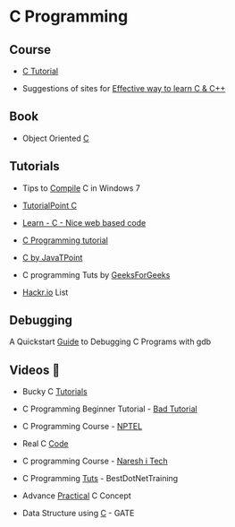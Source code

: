 # C Programming 

## Course
* [C Tutorial](http://www.learnvern.com/course/c-tutorials/)

* Suggestions of sites for [Effective way to learn C & C++](https://www.toptal.com/c/the-ultimate-list-of-resources-to-learn-c-and-c-plus-plus)

## Book
* Object Oriented [C](https://www.cs.rit.edu/~ats/books/ooc.pdf)


## Tutorials
* Tips to [Compile](https://msdn.microsoft.com/en-us/library/bb384838.aspx) C in Windows 7

* [TutorialPoint C](https://www.tutorialspoint.com/cprogramming/)
* [Learn - C - Nice web based code](http://www.learn-c.org/)
* [C Programming tutorial](https://www.cprogramming.com/tutorial/c-tutorial.html)
* [C by JavaTPoint](https://www.javatpoint.com/c-programming-language-tutorial)
* C programming Tuts by [GeeksForGeeks](https://www.geeksforgeeks.org/c/)

* [Hackr.io](https://hackr.io/tutorials/learn-c) List


## Debugging
A Quickstart [Guide](http://teaching.csse.uwa.edu.au/units/CITS2230/resources/gdb-intro.html) to Debugging C Programs with gdb

## Videos :movie_camera:
* Bucky C [Tutorials]()
* C Programming Beginner Tutorial - [Bad Tutorial](https://www.youtube.com/playlist?list=PL_RGaFnxSHWoGzOXqtKeM71OLpvZbuU0P)
* C Programming Course - [NPTEL](https://www.youtube.com/playlist?list=PL2UlrhJ_JwyAbzTamaGN7XvEuqTKnTm_f)
* Real C [Code](https://www.youtube.com/playlist?list=PLNBn-XtJAtdmYHPEPCCg7a8suxC_9GpMa)
* C programming Course - [Naresh i Tech](https://www.youtube.com/playlist?list=PLVlQHNRLflP8IGz6OXwlV_lgHgc72aXlh)

* C Programming [Tuts](https://www.youtube.com/playlist?list=PLo80fWiInSIM9bqj3mh-lSpMWqyn9Euo3) - BestDotNetTraining



* Advance [Practical](https://www.youtube.com/user/Agilowen/playlists) C Concept 
* Data Structure using [C](https://www.youtube.com/playlist?list=PLS8ACsmFCpmQ3EKqKxd0vkzLuwmJG-JPq) - GATE
